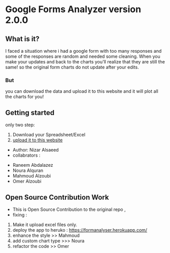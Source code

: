 # Google Forms Analyzer version 2.0.0

## What is it?
I faced a situation where i had a google form with too many responses and some of the responses are random and needed some cleaning.  When you make your updates and back to the charts you'll realize that they are still the same! so the original form charts do not update after your edits.

### But
you can download the data and upload it to this website and it will plot all the charts for you!

## Getting started
only two step:
1. Download your Spreadsheet/Excel
2. [upload it to this website](https://nizaralsaeed.github.io/formsAnalyser/)


* Author: Nizar Alsaeed
* collabrators :
 - Raneem Abdalazez
 - Noura Alquran
 - Mahmoud Alzoubi
 - Omer Alzoubi
## Open Source Contribution Work 
* This is Open Source Contribution  to the original repo , 
* fixing : 
1. Make it upload excel files only.
2. deploy the app to heruko : https://formanalyser.herokuapp.com/ 
3. enhance the style  >> Mahmoud 
4. add custom chart type >>> Noura 
5. refactor the code >> Omer

